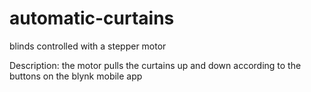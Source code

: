 # automatic-curtains
blinds controlled with a stepper motor

Description:
the motor pulls the curtains up and down according to the buttons on the blynk mobile app
